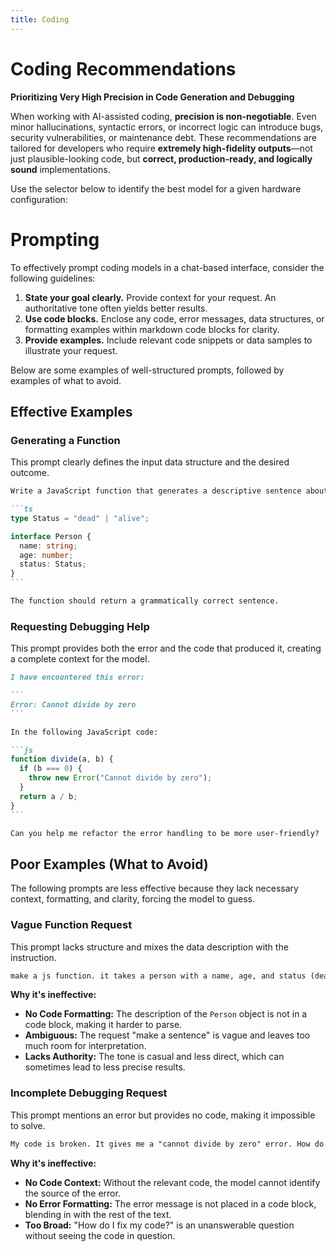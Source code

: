 ```yaml
---
title: Coding
---
```


# Coding Recommendations  
**Prioritizing Very High Precision in Code Generation and Debugging**

When working with AI-assisted coding, **precision is non-negotiable**. Even minor hallucinations, syntactic errors, or incorrect logic can introduce bugs, security vulnerabilities, or maintenance debt. These recommendations are tailored for developers who require **extremely high-fidelity outputs**—not just plausible-looking code, but **correct, production-ready, and logically sound** implementations.

Use the selector below to identify the best model for a given hardware configuration:

<script setup>
import ModelSelector from '../../../components/ModelSelector.vue'

const models = [
      { ramMin: 64, vramMin: 16, models: [{"Qwen3 Coder 30B A3B Instruct": { parameters: 30, quantization: 'BF16' }}], usefulness: 1.0},
      { ramMin: 64, vramMin: 12, models: [{"Qwen3 Coder 30B A3B Instruct": { parameters: 30, quantization: 'Q8_K_XL' }}], usefulness: 0.7},
      { ramMin: 32, vramMin: 16, models: [{"Qwen3 Coder 30B A3B Instruct": { parameters: 30, quantization: 'Q8_K_XL' }}], usefulness: 0.7},
      { ramMin: 32, vramMin: 6, models: [{"Qwen3 Coder 30B A3B Instruct": { parameters: 30, quantization: 'Q6_K_XL' }}], usefulness: 0.5},
      { ramMin: 16, vramMin: 4, models: [{"Qwen3 4B Instruct 2507": { parameters: 4, quantization: 'F16' }}], usefulness: 0.3},
      { ramMin: 16, vramMin: 0, models: [{"Qwen3 4B Instruct 2507": { parameters: 4, quantization: 'Q4_K_XL' }}], usefulness: 0},
    ]

</script>

<ModelSelector :modelDefinitions="models" />

# Prompting

To effectively prompt coding models in a chat-based interface, consider the following guidelines:

1.  **State your goal clearly.** Provide context for your request. An authoritative tone often yields better results.
2.  **Use code blocks.** Enclose any code, error messages, data structures, or formatting examples within markdown code blocks for clarity.
3.  **Provide examples.** Include relevant code snippets or data samples to illustrate your request.

Below are some examples of well-structured prompts, followed by examples of what to avoid.

## Effective Examples

### Generating a Function

This prompt clearly defines the input data structure and the desired outcome.

````md
Write a JavaScript function that generates a descriptive sentence about a person, given an input object with the following structure:

```ts
type Status = "dead" | "alive";

interface Person {
  name: string;
  age: number;
  status: Status;
}
```

The function should return a grammatically correct sentence.
````

### Requesting Debugging Help

This prompt provides both the error and the code that produced it, creating a complete context for the model.

````md
I have encountered this error:

```
Error: Cannot divide by zero
```

In the following JavaScript code:

```js
function divide(a, b) {
  if (b === 0) {
    throw new Error("Cannot divide by zero");
  }
  return a / b;
}
```

Can you help me refactor the error handling to be more user-friendly?
````

## Poor Examples (What to Avoid)

The following prompts are less effective because they lack necessary context, formatting, and clarity, forcing the model to guess.

### Vague Function Request

This prompt lacks structure and mixes the data description with the instruction.

````md
make a js function. it takes a person with a name, age, and status (dead or alive) and it should make a sentence about them.
````

**Why it's ineffective:**

*   **No Code Formatting:** The description of the `Person` object is not in a code block, making it harder to parse.
*   **Ambiguous:** The request "make a sentence" is vague and leaves too much room for interpretation.
*   **Lacks Authority:** The tone is casual and less direct, which can sometimes lead to less precise results.

### Incomplete Debugging Request

This prompt mentions an error but provides no code, making it impossible to solve.

````md
My code is broken. It gives me a "cannot divide by zero" error. How do I fix my code?
````

**Why it's ineffective:**

*   **No Code Context:** Without the relevant code, the model cannot identify the source of the error.
*   **No Error Formatting:** The error message is not placed in a code block, blending in with the rest of the text.
*   **Too Broad:** "How do I fix my code?" is an unanswerable question without seeing the code in question.
